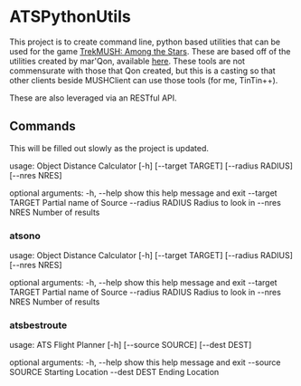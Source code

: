 # ATSPythonUtils

This project is to create command line, python based utilities that can be used for the game [TrekMUSH: Among the Stars](https://wiki.trekmush.org/index.php/Main_Page).  These are based off of the utilities created by mar'Qon, available [here](https://zen.trekmush.org/ats-navcomp/).  These tools are not commensurate with those that Qon created, but this is a casting so that other clients beside MUSHClient can use those tools (for me, TinTin++).

These are also leveraged via an RESTful API.

## Commands

This will be filled out slowly as the project is updated.

usage: Object Distance Calculator [-h] [--target TARGET] [--radius RADIUS]
                                  [--nres NRES]

optional arguments:
  -h, --help       show this help message and exit
  --target TARGET  Partial name of Source
  --radius RADIUS  Radius to look in
  --nres NRES      Number of results

### atsono

usage: Object Distance Calculator [-h] [--target TARGET] [--radius RADIUS]
                                  [--nres NRES]

optional arguments:
  -h, --help       show this help message and exit
  --target TARGET  Partial name of Source
  --radius RADIUS  Radius to look in
  --nres NRES      Number of results


### atsbestroute

usage: ATS Flight Planner [-h] [--source SOURCE] [--dest DEST]

optional arguments:
  -h, --help       show this help message and exit
  --source SOURCE  Starting Location
  --dest DEST      Ending Location